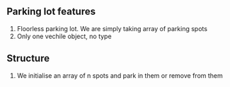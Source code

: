 ## Parking lot features

1. Floorless parking lot. We are simply taking array of parking spots 
2. Only one vechile object, no type

## Structure

1. We initialise an array of n spots and park in them or remove from them